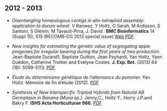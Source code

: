 ## 2012 - 2013

- *Disentangling homeologous contigs in allo-tetraploid assembly: application to durum wheat.* V Ranwez, Y Holtz, G Sarah, M Ardisson, S Santoni, S Glémin, M Tavaud-Pirra, J. David . **BMC Bioinformatics** 14 (Suppl 15), S15 (RECOMB-CG 2013 special issue) [Web]() [PDF]()

- *New insights for estimating the genetic value of segregating apple progenies for irregular bearing during the first years of tree production.*  Jean-Baptiste Durand1, Baptiste Guitton, Jean Peyhardi, Yan Holtz, Yann Guédon, Catherine Trottier and Evelyne Costes. **J. Exp. Bot.** (2013) 64 (16): 5099-5113. [PDF]()

- *Étude du déterminisme génétique de l’alternance du pommier.*   Yan Holtz. Mémoire de fin d’étude (2012).  [PDF]()

- *Synthesis of New Interspecific Triploid Hybrids from Natural AB Germplasm in Banana (Musa sp.).*  Jenny,C., Holtz Y., Horry J.P.and Bakry F. **ISHS Acta Horticulturae 986.** [PDF]()

<br>